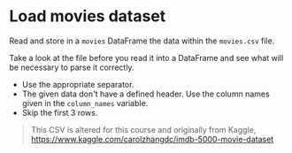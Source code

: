 # Load movies dataset

Read and store in a `movies` DataFrame the data within the `movies.csv` file.

Take a look at the file before you read it into a DataFrame and see what will be necessary to parse it correctly.

- Use the appropriate separator.
- The given data don't have a defined header. Use the column names given in the `column_names` variable.
- Skip the first 3 rows.

> This CSV is altered for this course and originally from Kaggle, https://www.kaggle.com/carolzhangdc/imdb-5000-movie-dataset
